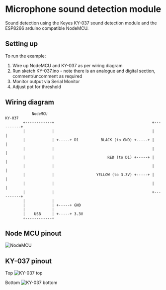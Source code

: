 # Microphone sound detection module

Sound detection using the Keyes KY-037 sound detection module and the ESP8266 arduino compatible NodeMCU.

## Setting up

To run the example:

1. Wire up NodeMCU and KY-037 as per wiring diagram
2. Run sketch KY-037.ino - note there is an analogue and digital section, comment/uncomment as required
3. Monitor output via Serial Monitor
4. Adjust pot for threshold

## Wiring diagram

```
            NodeMCU                                                  KY-037
        +------------+                                            +----------+
        |            |                                            |          |
        |            | +-----+ D1          BLACK (to GND) +-----+ |          |
        |            |                                            |          |
        |            |                        RED (to D1) +-----+ |          |
        |            |                                            |          |
        |            |                   YELLOW (to 3.3V) +-----+ |          |
        |            |                                            |          |
        |            |                                            +----------+
        |            |
        |            | +-----+ GND
        |            |
        |    USB     | +-----+ 3.3V
        +------------+
```

## Node MCU pinout

![NodeMCU](https://pradeepsinghblog.files.wordpress.com/2016/04/nodemcu_pins.png?w=616)

## KY-037 pinout

Top
![KY-037 top](https://cdn.shopify.com/s/files/1/2252/3227/products/BDAA100116_Sound_20Detection_20Module_20Keyes_20Red_20inc_203_20Wire_1_e3658e00-5358-4918-a0cc-505a269b7709_x700.jpg?v=1504170216)

Bottom
![KY-037 bottom](https://cdn.shopify.com/s/files/1/2252/3227/products/BDAA100116_Sound_20Detection_20Module_20Keyes_20Red_20inc_203_20Wire_3_75ca706c-c804-4344-b9d4-a6e497b3c5a7_x700.jpg?v=1504170224)

